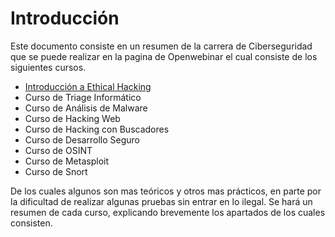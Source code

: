 # Introducción
Este documento consiste en un resumen de la carrera de Ciberseguridad que se puede realizar en la pagina de Openwebinar el cual consiste de los siguientes cursos.

- [Introducción a Ethical Hacking](https://github.com/FranciscoCadena/Resumen-Curso-Ciberseguridad/blob/master/Ethical_Hacking.md)
- Curso de Triage Informático
- Curso de Análisis de Malware
- Curso de Hacking Web
- Curso de Hacking con Buscadores
- Curso de Desarrollo Seguro
- Curso de OSINT
- Curso de Metasploit
- Curso de Snort

De los cuales algunos son mas teóricos y otros mas prácticos, en parte por la dificultad de realizar algunas pruebas sin entrar en lo ilegal.
Se hará un resumen de cada curso, explicando brevemente los apartados de los cuales consisten. 
